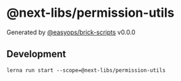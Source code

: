 # @next-libs/permission-utils

Generated by [@easyops/brick-scripts] v0.0.0

## Development

`lerna run start --scope=@next-libs/permission-utils`

[@easyops/brick-scripts]: https://github.com/easyops-cn/next-core/tree/master/packages/brick-scripts
